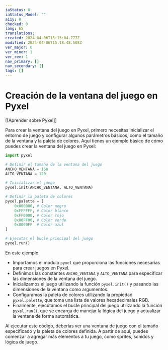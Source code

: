 ```yaml
---
iaStatus: 0
iaStatus_Model: ""
a11y: 0
checked: 0
lang: ES
translations: 
created: 2024-04-06T15:13:04.777Z
modified: 2024-04-06T15:18:48.508Z
ver_major: 0
ver_minor: 1
ver_rev: 1
nav_primary: []
nav_secondary: []
tags: []
---
```

# Creación de la ventana del juego en Pyxel

[[Aprender sobre Pyxel]]

Para crear la ventana del juego en Pyxel, primero necesitas inicializar el entorno de juego y configurar algunos parámetros básicos, como el tamaño de la ventana y la paleta de colores. Aquí tienes un ejemplo básico de cómo puedes crear la ventana del juego en Pyxel:

```python
import pyxel

# Definir el tamaño de la ventana del juego
ANCHO_VENTANA = 160
ALTO_VENTANA = 120

# Inicializar el juego
pyxel.init(ANCHO_VENTANA, ALTO_VENTANA)

# Definir la paleta de colores
pyxel.palette = [
    0x000000, # Color negro
    0xFFFFFF, # Color blanco
    0xFF0000, # Color rojo
    0x00FF00, # Color verde
    0x0000FF  # Color azul
]

# Ejecutar el bucle principal del juego
pyxel.run()
```

En este ejemplo:

- Importamos el módulo `pyxel` que proporciona las funciones necesarias para crear juegos en Pyxel.
- Definimos las constantes `ANCHO_VENTANA` y `ALTO_VENTANA` para especificar las dimensiones de la ventana del juego.
- Inicializamos el juego utilizando la función `pyxel.init()` y pasando las dimensiones de la ventana como argumentos.
- Configuramos la paleta de colores utilizando la propiedad `pyxel.palette`, que toma una lista de valores hexadecimales RGB.
- Finalmente, ejecutamos el bucle principal del juego utilizando la función `pyxel.run()`, que se encarga de manejar la lógica del juego y actualizar la ventana de forma automática.

Al ejecutar este código, deberías ver una ventana de juego con el tamaño especificado y la paleta de colores definida. A partir de aquí, puedes comenzar a agregar más elementos a tu juego, como sprites, sonidos y lógica de juego.